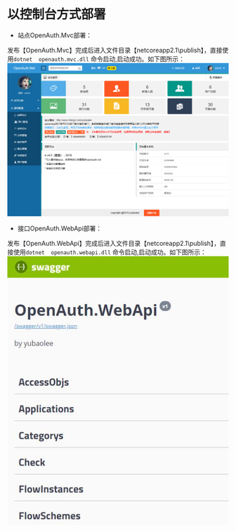 # 以控制台方式部署

* 站点OpenAuth.Mvc部署：

发布【OpenAuth.Mvc】完成后进入文件目录【netcoreapp2.1\publish】，直接使用`dotnet  openauth.mvc.dll` 命令启动,启动成功。如下图所示：
![说明](150659_6900820e_362401.png "说明")

* 接口OpenAuth.WebApi部署：

发布【OpenAuth.WebApi】完成后进入文件目录【netcoreapp2.1\publish】，直接使用`dotnet  openauth.webapi.dll` 命令启动,启动成功。如下图所示：
![说明](190110165640616.jpg "说明")
